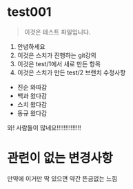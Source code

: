 # test001

> 이것은 테스트 파일입니다.

1. 안녕하세요
2. 이것은 스치가 진행하는 git강의
3. 이것은 test/1에서 새로 만든 항목
4. 이것은 스치가 만든 test/2 브랜치 수정사항

* 진순 와따감
* 백과 왔다감
* 스치 왔다감
* 동규 왔다감

와! 사람들이 많네요!!!!!!!!!!!!!!

# 관련이 없는 변경사항

만약에 이거만 딱 있으면 약간
뜬금없는 느낌
